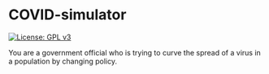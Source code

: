 # COVID-simulator
[![License: GPL v3](https://img.shields.io/badge/License-GPLv3-blue.svg)](/LICENSE)

You are a government official who is trying to curve the spread of a virus in a population by changing policy.
